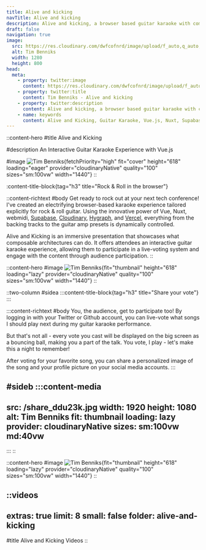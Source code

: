 ```yaml
---
title: Alive and kicking
navTitle: Alive and kicking
description: Alive and kicking, a browser based guitar karaoke with composable architecture using live voting. Built with Vue, Nuxt, Supabase and Hygraph.
draft: false
navigation: true
image:
  src: https://res.cloudinary.com/dwfcofnrd/image/upload/f_auto,q_auto,w_1280,h_800,c_thumb/website/tim-vueams.jpg
  alt: Tim Benniks
  width: 1280
  height: 800
head:
  meta:
    - property: twitter:image
      content: https://res.cloudinary.com/dwfcofnrd/image/upload/f_auto,q_auto,w_1280,h_800,c_thumb/website/tim-vueams.jpg
    - property: twitter:title
      content: Tim Benniks - Alive and kicking
    - property: twitter:description
      content: Alive and kicking, a browser based guitar karaoke with composable architecture using live voting. Built with Vue, Nuxt, Supabase and Hygraph.
    - name: keywords
      content: Alive and Kicking, Guitar Karaoke, Vue.js, Nuxt, Supabase, conference talk, composable architecture
---
```


::content-hero
#title
Alive and Kicking

#description
An Interactive Guitar Karaoke Experience with Vue.js

#image
![Tim Benniks](/Tim/contentcon-tim.png){fetchPriority="high" fit="cover" height="618" loading="eager" provider="cloudinaryNative" quality="100" sizes="sm:100vw" width="1440"}
::

:content-title-block{tag="h3" title="Rock & Roll in the browser"}

::content-richtext
#body
Get ready to rock out at your next tech conference! I've created an electrifying browser-based karaoke experience tailored explicitly for rock & roll guitar. Using the innovative power of Vue, Nuxt, webmidi, [Supabase](https://supabase.com), [Cloudinary](https://clouidnary.com), [Hygraph](https://hygraph.com), and [Vercel](https://vercel.com), everything from the backing tracks to the guitar amp presets is dynamically controlled.

Alive and Kicking is an immersive presentation that showcases what composable architectures can do. It offers attendees an interactive guitar karaoke experience, allowing them to participate in a live-voting system and engage with the content through audience participation.
::

::content-hero
#image
![Tim Benniks](/Alive%20and%20Kicking/104649HDV09996-Enhanced-NR.jpg){fit="thumbnail" height="618" loading="lazy" provider="cloudinaryNative" quality="100" sizes="sm:100vw" width="1440"}
::

::two-column
#sidea
  :::content-title-block{tag="h3" title="Share your vote"}
  :::

  :::content-richtext
  #body
  You, the audience, get to participate too! By logging in with your Twitter or Github account, you can live-vote what songs I should play next during my guitar karaoke performance.
  
  But that's not all - every vote you cast will be displayed on the big screen as a bouncing ball, making you a part of the talk. You vote, I play - let's make this a night to remember!
  
  After voting for your favorite song, you can share a personalized image of the song and your profile picture on your social media accounts.
  :::

#sideb
  :::content-media
  ---
  src: /share_ddu23k.jpg
  width: 1920
  height: 1080
  alt: Tim Benniks
  fit: thumbnail
  loading: lazy
  provider: cloudinaryNative
  sizes: sm:100vw md:40vw
  ---
  :::
::

::content-hero
#image
![Tim Benniks](/v1713948347/Alive%20and%20Kicking/102217HDV09938-Enhanced-NR.jpg){fit="thumbnail" height="618" loading="lazy" provider="cloudinaryNative" quality="100" sizes="sm:100vw" width="1440"}
::

::videos
---
extras: true
limit: 8
small: false
folder: alive-and-kicking
---
#title
Alive and Kicking Videos
::
